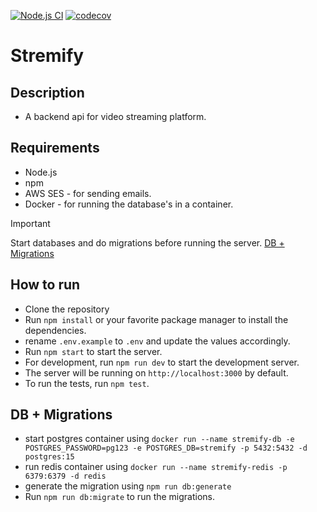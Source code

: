 [![Node.js CI](https://github.com/jay-bhogayata/stremify/actions/workflows/CI.yaml/badge.svg?branch=master)](https://github.com/jay-bhogayata/stremify/actions/workflows/CI.yaml) 
[![codecov](https://codecov.io/gh/jay-bhogayata/stremify/graph/badge.svg?token=TX4OV0SUR3)](https://codecov.io/gh/jay-bhogayata/stremify)

# Stremify

## Description

- A backend api for video streaming platform.


## Requirements

- Node.js
- npm
- AWS SES - for sending emails.
- Docker - for running the database's in a container.


> [!IMPORTANT]  
> Start databases and do migrations before running the server. [DB + Migrations](#db--migrations)

## How to run

- Clone the repository
- Run `npm install` or your favorite package manager to install the dependencies.
- rename `.env.example` to `.env` and update the values accordingly.
- Run `npm start` to start the server.
- For development, run `npm run dev` to start the development server.
- The server will be running on `http://localhost:3000` by default.
- To run the tests, run `npm test`.

## DB + Migrations

- start postgres container using `docker run --name stremify-db -e POSTGRES_PASSWORD=pg123 -e POSTGRES_DB=stremify -p 5432:5432 -d postgres:15`
- run redis container using `docker run --name stremify-redis -p 6379:6379 -d redis`
- generate the migration using `npm run db:generate`
- Run `npm run db:migrate` to run the migrations.